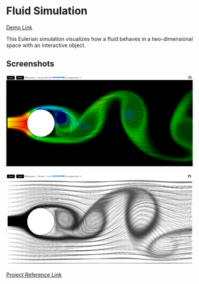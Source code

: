 # Fluid Simulation

[Demo Link](https://s-sajid.github.io/fluid-simulation/)

This Eulerian simulation visualizes how a fluid behaves in a two-dimensional space with an interactive object.

## Screenshots
![Project Screenshot 1](images/project_screenshot_1.PNG)

![Project Screenshot 2](images/project_screenshot_2.PNG)

[Project Reference Link](https://github.com/matthias-research/pages/blob/master/tenMinutePhysics/17-fluidSim.html)